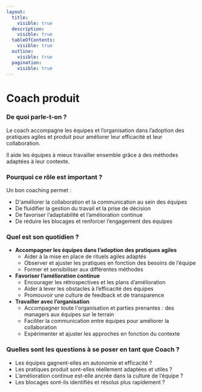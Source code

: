 ```yaml
---
layout:
  title:
    visible: true
  description:
    visible: true
  tableOfContents:
    visible: true
  outline:
    visible: true
  pagination:
    visible: true
---
```


# Coach produit

### De quoi parle-t-on ?

Le coach accompagne les équipes et l’organisation dans l’adoption des pratiques agiles et produit pour améliorer leur efficacité et leur collaboration.

Il aide les équipes à mieux travailler ensemble grâce à des méthodes adaptées à leur contexte.

### Pourquoi ce rôle est important ?

Un bon coaching permet :

* D'améliorer la collaboration et la communication au sein des équipes
* De fluidifier la gestion du travail et la prise de décision
* De favoriser l’adaptabilité et l’amélioration continue
* De réduire les blocages et renforcer l’engagement des équipes

### Quel est son quotidien ?

* **Accompagner les équipes dans l’adoption des pratiques agiles**
  * Aider à la mise en place de rituels agiles adaptés
  * Observer et ajuster les pratiques en fonction des besoins de l’équipe
  * Former et sensibiliser aux différentes méthodes&#x20;
* **Favoriser l’amélioration continue**
  * Encourager les rétrospectives et les plans d’amélioration
  * Aider à lever les obstacles à l’efficacité des équipes
  * Promouvoir une culture de feedback et de transparence
* **Travailler avec l’organisation**
  * Accompagner toute l'organisation et parties prenantes : des managers aux équipes sur le terrain
  * Faciliter la communication entre équipes pour améliorer la collaboration
  * Expérimenter et ajuster les approches en fonction du contexte

### Quelles sont les questions à se poser en tant que Coach ?

* Les équipes gagnent-elles en autonomie et efficacité ?
* Les pratiques produit sont-elles réellement adaptées et utiles ?
* L’amélioration continue est-elle ancrée dans la culture de l’équipe ?
* Les blocages sont-ils identifiés et résolus plus rapidement ?

